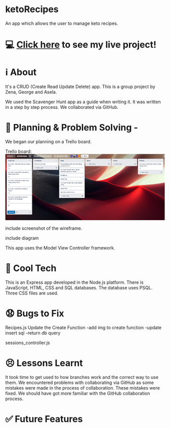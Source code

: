 # ketoRecipes
An app which allows the user to manage keto recipes.

# :computer: [Click here](https://infinite-wildwood-14300.herokuapp.com/) to see my live project!

# :information_source: About 
It's a CRUD (Create Read Update Delete) app. This is a group project by Zena, George and Asela. 

We used the Scavenger Hunt app as a guide when writing it. It was written in a step by step process. We collaborated via GitHub.

# :pencil: Planning & Problem Solving -
We began our planning on a Trello board. 

Trello board:
![trelloboard](https://github.com/asatukorala/ketoRecipes/blob/main/KR%20Trello%20Board.PNG?raw=true)

include screenshot of the wireframe. 

include diagram

This app uses the Model View Controller framework. 

# :rocket: Cool Tech 
This is an Express app developed in the Node.js platform. There is JavaScript, HTML, CSS and SQL databases. The database uses PSQL. Three CSS files are used.

# :anguished: Bugs to Fix 


Recipes.js Update the Create Function
-add img to create function
-update insert sql
-return db query

sessions_controller.js


# :persevere: Lessons Learnt 
It took time to get used to how branches work and the correct way to use them. We encountered problems with collaborating via GitHub as some mistakes were made in the process of collaboration. These mistakes were fixed. We should have got more familiar with the GitHub collaboration process.  

# :white_check_mark: Future Features 
